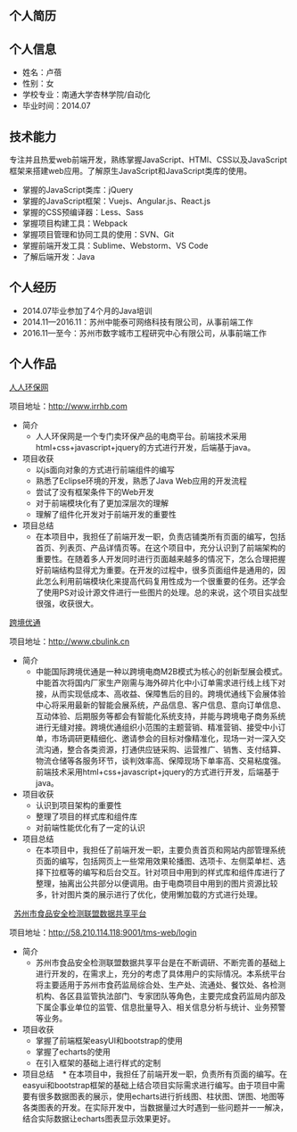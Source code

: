 ## 个人简历

## 个人信息

* 姓名：卢蓓
* 性别：女
* 学校专业：南通大学杏林学院/自动化
* 毕业时间：2014.07 
 
## 技术能力

专注并且热爱web前端开发，熟练掌握JavaScript、HTMl、CSS以及JavaScript框架来搭建web应用。了解原生JavaScript和JavaScript类库的使用。

* 掌握的JavaScript类库：jQuery
* 掌握的JavaScript框架：Vuejs、Angular.js、React.js
* 掌握的CSS预编译器：Less、Sass
* 掌握项目构建工具：Webpack
* 掌握项目管理和协同工具的使用：SVN、Git
* 掌握前端开发工具：Sublime、Webstorm、VS Code
* 了解后端开发：Java
 
## 个人经历

* 2014.07毕业参加了4个月的Java培训
* 2014.11—2016.11：苏州中能泰可网络科技有限公司，从事前端工作
* 2016.11—至今：苏州市数字城市工程研究中心有限公司，从事前端工作

## 个人作品

[人人环保网](http://www.irrhb.com)

项目地址：http://www.irrhb.com 

* 简介
    *  人人环保网是一个专门卖环保产品的电商平台。前端技术采用html+css+javascript+jquery的方式进行开发，后端基于java。
* 项目收获
    *  以js面向对象的方式进行前端组件的编写
    *  熟悉了Eclipse环境的开发，熟悉了Java Web应用的开发流程
    *  尝试了没有框架条件下的Web开发
    *  对于前端模块化有了更加深层次的理解
    *  理解了组件化开发对于前端开发的重要性
* 项目总结
    *  在本项目中，我担任了前端开发一职，负责店铺类所有页面的编写，包括首页、列表页、产品详情页等。在这个项目中，充分认识到了前端架构的重要性。在随着多人开发同时进行页面越来越多的情况下，怎么合理把握好前端结构显得尤为重要。在开发的过程中，很多页面组件是通用的，因此怎么利用前端模块化来提高代码复用性成为一个很重要的任务。还学会了使用PS对设计源文件进行一些图片的处理。总的来说，这个项目实战型很强，收获很大。

[跨境优通](http://www.cbulink.cn)

项目地址：http://www.cbulink.cn

* 简介
    *  中能国际跨境优通是一种以跨境电商M2B模式为核心的创新型展会模式。中能首次将国内厂家生产刚需与海外碎片化中小订单需求进行线上线下对接，从而实现低成本、高收益、保障售后的目的。跨境优通线下会展体验中心将采用最新的智能会展系统，产品信息、客户信息、意向订单信息、互动体验、后期服务等都会有智能化系统支持，并能与跨境电子商务系统进行无缝对接。跨境优通组织小范围的主题营销、精准营销、接受中小订单，市场调研更精细化、邀请参会的目标对像精准化，现场一对一深入交流沟通，整合各类资源，打通供应链采购、运营推广、销售、支付结算、物流仓储等各服务环节，谈判效率高、保障现场下单率高、交易粘度强。前端技术采用html+css+javascript+jquery的方式进行开发，后端基于java。
* 项目收获
    *  认识到项目架构的重要性
    *  整理了项目的样式库和组件库
    *  对前端性能优化有了一定的认识
* 项目总结
    *  在本项目中，我担任了前端开发一职，主要负责首页和网站内部管理系统页面的编写，包括网页上一些常用效果轮播图、选项卡、左侧菜单栏、选择下拉框等的编写和后台交互。针对项目中用到的样式库和组件库进行了整理，抽离出公共部分以便调用。由于电商项目中用到的图片资源比较多，针对图片类的展示进行了优化，使用懒加载的方式进行处理。  
    
 
[苏州市食品安全检测联盟数据共享平台](http://58.210.114.118:9001/tms-web/login)

项目地址：http://58.210.114.118:9001/tms-web/login 

* 简介
    *  苏州市食品安全检测联盟数据共享平台是在不断调研、不断完善的基础上进行开发的，在需求上，充分的考虑了具体用户的实际情况。本系统平台将主要适用于苏州市食药监局综合处、生产处、流通处、餐饮处、各检测机构、各区县监管执法部门、专家团队等角色，主要完成食药监局内部及下属企事业单位的监管、信息批量导入、相关信息分析与统计、业务预警等业务。
* 项目收获
    *  掌握了前端框架easyUI和bootstrap的使用
    *  掌握了echarts的使用
    *  在引入框架的基础上进行样式的定制
* 项目总结
    *  在本项目中，我担任了前端开发一职，负责所有页面的编写。在easyui和bootstrap框架的基础上结合项目实际需求进行编写。由于项目中需要有很多数据图表的展示，使用echarts进行折线图、柱状图、饼图、地图等各类图表的开发。在实际开发中，当数据量过大时遇到一些问题并一一解决，结合实际数据让echarts图表显示效果更好。
